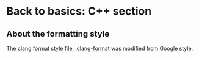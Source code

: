 # Back to basics: C++ section


## About the formatting style

The clang format style file, [.clang-format](./.clang_format) was modified from Google style.

